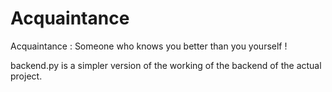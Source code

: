 # Acquaintance
Acquaintance : Someone who knows you better than you yourself !

backend.py is a simpler version of the working of the backend of the actual project.
